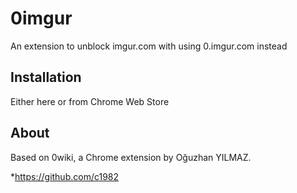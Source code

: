 # 0imgur
An extension to unblock imgur.com with using 0.imgur.com instead

## Installation
Either here or from Chrome Web Store

## About

Based on 0wiki, a Chrome extension by Oğuzhan YILMAZ.

*https://github.com/c1982